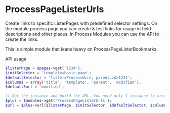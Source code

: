 # ProcessPageListerUrls

Create links to specific ListerPages with predefined selector settings. On the module process page you can create & test links for usage in field descriptions and other places. In Process Modules you can use the API to create the links.

This is simple module that leans heavy on ProcessPageListerBookmarks.

API usage

```php
$listerPage = $pages->get('1234');
$initSelector = 'template=basic-page';
$defaultSelector = 'title!=ProcessWire, parent.id>1234';
$columns = array('title', 'template', 'parent', 'modified');
$defaultSort = 'modified';

// Get the instance and build the URL. You need only 1 instance to create multiple URLs.
$plus = $modules->get('ProcessPageListerUrls');
$url = $plus->url($listerPage, $initSelector, $defaultSelector, $columns, $defaultSort);

```
